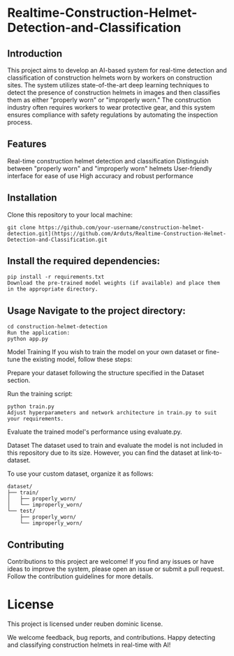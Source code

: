 # Realtime-Construction-Helmet-Detection-and-Classification

## Introduction
This project aims to develop an AI-based system for real-time detection and classification of construction helmets worn by workers on construction sites. The system utilizes state-of-the-art deep learning techniques to detect the presence of construction helmets in images and then classifies them as either "properly worn" or "improperly worn." The construction industry often requires workers to wear protective gear, and this system ensures compliance with safety regulations by automating the inspection process.

## Features
Real-time construction helmet detection and classification
Distinguish between "properly worn" and "improperly worn" helmets
User-friendly interface for ease of use
High accuracy and robust performance

## Installation
Clone this repository to your local machine:
```
git clone https://github.com/your-username/construction-helmet-detection.git](https://github.com/Arduts/Realtime-Construction-Helmet-Detection-and-Classification.git
```

## Install the required dependencies:
```
pip install -r requirements.txt
Download the pre-trained model weights (if available) and place them in the appropriate directory.
```
## Usage Navigate to the project directory:
```
cd construction-helmet-detection
Run the application:
python app.py
```

Model Training
If you wish to train the model on your own dataset or fine-tune the existing model, follow these steps:

Prepare your dataset following the structure specified in the Dataset section.

Run the training script:

```
python train.py
Adjust hyperparameters and network architecture in train.py to suit your requirements.
```

Evaluate the trained model's performance using evaluate.py.

Dataset
The dataset used to train and evaluate the model is not included in this repository due to its size. However, you can find the dataset at link-to-dataset.

To use your custom dataset, organize it as follows:

```
dataset/
├── train/
│   ├── properly_worn/
│   └── improperly_worn/
└── test/
    ├── properly_worn/
    └── improperly_worn/
```

## Contributing
Contributions to this project are welcome! If you find any issues or have ideas to improve the system, please open an issue or submit a pull request. Follow the contribution guidelines for more details.

# License
This project is licensed under reuben dominic license.

We welcome feedback, bug reports, and contributions. Happy detecting and classifying construction helmets in real-time with AI!

